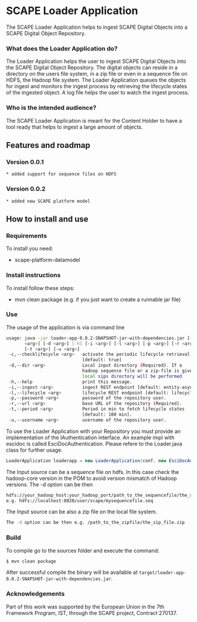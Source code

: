 # SCAPE Loader Application

The SCAPE Loader Application helps to ingest SCAPE Digital Objects into a SCAPE Digital Object Repository.

### What does the Loader Application do?

The Loader Application helps the user to ingest SCAPE Digital Objects into the SCAPE Digital Object Repository.
The digital objects can reside in a directory on the users file system, in a zip file or even in a sequence file on HDFS, the Hadoop file system.
The Loader Application queues the objects for ingest and monitors the ingest process by retrieving the lifecycle states of the ingested object.
A log file helps the user to watch the ingest process. 

### Who is the intended audience?

The SCAPE Loader Application is meant for the Content Holder to have a tool ready that helps to ingest a large amount of objects.

## Features and roadmap


### Version 0.0.1

    * added support for sequence files on HDFS
    
### Version 0.0.2

    * added new SCAPE platform model


## How to install and use

### Requirements

To install you need:

* scape-platform-datamodel

### Install instructions

To install follow these steps:

* mvn clean package (e.g. if you just want to create a runnable jar file)

### Use

The usage of the application is via command line

```bash
usage: java -jar loader-app-0.0.2-SNAPSHOT-jar-with-dependencies.jar [-c
       <arg>] [-d <arg>] [-h] [-i <arg>] [-l <arg>] [-p <arg>] [-r <arg>]
       [-t <arg>] [-u <arg>]
 -c,--checklifecycle <arg>   activate the periodic lifecycle retrieval.
                             [default: true]
 -d,--dir <arg>              Local input directory (Required). If a
                             hadoop sequence file or a zip-file is given, an extraction into a
                             local sips directory will be performed
 -h,--help                   print this message.
 -i,--ingest <arg>           ingest REST endpoint [default: entity-async].
 -l,--lifecycle <arg>        lifecycle REST endpoint [default: lifecycle].
 -p,--password <arg>         password of the repository user.
 -r,--url <arg>              base URL of the repository (Required).
 -t,--period <arg>           Period in min to fetch lifecycle states
                             [default: 100 min].
 -u,--username <arg>         username of the repository user.

```
 
To use the Loader Application with your Repository you must provide an
implementation of the IAuthentication interface. An example impl with escidoc
is called EsciDocAuthentication. Please refere to the Loader.java class for further usage.
```Java
LoaderApplication loaderapp = new LoaderApplication(conf, new EsciDocAuthentication());
```

The Input source can be a sequence file on hdfs. In this case check the hadoop-core version 
in the POM to avoid version mismatch of Hadoop versions. The -d option can be then 
```bash
hdfs://your_hadoop_host:your_hadoop_port/path_to_the_sequencefile/the_sequence_file.seq
e.g. hdfs://localhost:8020/user/scape/mysequencefile.seq
```

The Input source can be also a zip file on the local file system. 
```bash
The -d option can be then e.g. /path_to_the_zipfile/the_zip_file.zip
```

### Build

To compile go to the sources folder and execute the command:

```bash
$ mvn clean package
```
After successful compile the binary will be available at `target/loader-app-0.0.2-SNAPSHOT-jar-with-dependencies.jar`.


### Acknowledgements

Part of this work was supported by the European Union in the 7th Framework Program, IST, through the SCAPE project, Contract 270137.

